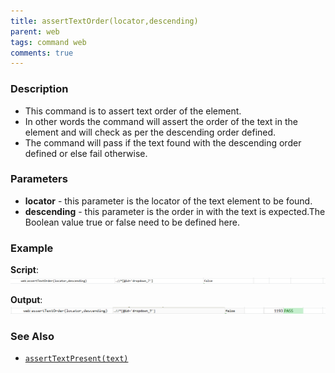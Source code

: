 ```yaml
---
title: assertTextOrder(locator,descending)
parent: web
tags: command web
comments: true
---
```


### Description

- This command is to assert text order of the element.
- In other words the command will assert the order of the text in the element and will check as per the descending order defined.
- The command will pass if the text found with the descending order defined or else fail otherwise.

### Parameters

- **locator** - this parameter is the locator of the text element to be found.
- **descending** - this parameter is the order in with the text is expected.The Boolean value true or false need to be defined here.

### Example

**Script**:<br/>
![](image/assertTextOrder_01.png)

**Output**:<br/>
![](image/assertTextOrder_02.png)

### See Also

- [`assertTextPresent(text)`](assertTextPresent(text).html)